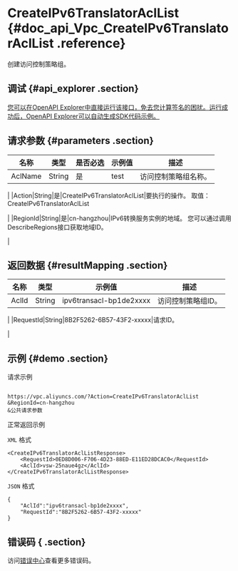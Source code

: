 # CreateIPv6TranslatorAclList {#doc_api_Vpc_CreateIPv6TranslatorAclList .reference}

创建访问控制策略组。

## 调试 {#api_explorer .section}

[您可以在OpenAPI Explorer中直接运行该接口，免去您计算签名的困扰。运行成功后，OpenAPI Explorer可以自动生成SDK代码示例。](https://api.aliyun.com/#product=Vpc&api=CreateIPv6TranslatorAclList&type=RPC&version=2016-04-28)

## 请求参数 {#parameters .section}

|名称|类型|是否必选|示例值|描述|
|--|--|----|---|--|
|AclName|String|是|test|访问控制策略组名称。

 |
|Action|String|是|CreateIPv6TranslatorAclList|要执行的操作。 取值： CreateIPv6TranslatorAclList

 |
|RegionId|String|是|cn-hangzhou|IPv6转换服务实例的地域。 您可以通过调用 DescribeRegions接口获取地域ID。

 |

## 返回数据 {#resultMapping .section}

|名称|类型|示例值|描述|
|--|--|---|--|
|AclId|String|ipv6transacl-bp1de2xxxx|访问控制策略组ID。

 |
|RequestId|String|8B2F5262-6B57-43F2-xxxxx|请求ID。

 |

## 示例 {#demo .section}

请求示例

``` {#request_demo}

https://vpc.aliyuncs.com/?Action=CreateIPv6TranslatorAclList
&RegionId=cn-hangzhou
&公共请求参数

```

正常返回示例

`XML` 格式

``` {#xml_return_success_demo}
<CreateIPv6TranslatorAclListResponse>
    <RequestId>0ED8D006-F706-4D23-88ED-E11ED28DCAC0</RequestId>
    <AclId>vsw-25naue4gz</AclId>
</CreateIPv6TranslatorAclListResponse>
```

`JSON` 格式

``` {#json_return_success_demo}
{
	"AclId":"ipv6transacl-bp1de2xxxx",
	"RequestId":"8B2F5262-6B57-43F2-xxxxx"
}
```

## 错误码 { .section}

访问[错误中心](https://error-center.aliyun.com/status/product/Vpc)查看更多错误码。

